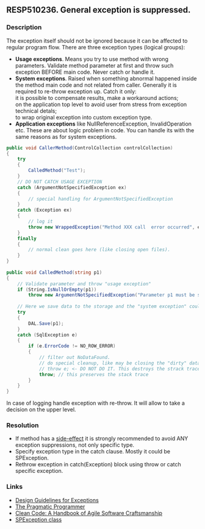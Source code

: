 ## RESP510236. General exception is suppressed.

### Description
The exception itself should not be ignored because it can be affected to regular program flow. There are three exception types (logical groups):
*   **Usage exceptions**. Means you try to use method with wrong parameters. Validate method parameter at first and throw such exception BEFORE main code. Never catch or handle it.
*   **System exceptions**. Raised when something abnormal happened inside the method main code and not related from caller. Generally it is required to re-throw exception up. Catch it only:  
    it is possible to compensate results, make a workaround actions;  
    on the application top level to avoid user from stress from exception technical detals;  
    to wrap original exception into custom exception type.
*   **Application exceptions** like NullReferenceException, InvalidOperation etc. These are about logic problem in code. You can handle its with the same reasons as for system exceptions.
```cs
public void CallerMethod(ControlCollection controlCollection)
{
    try
    {
        CalledMethod("Test");
    }
    // DO NOT CATCH USAGE EXCEPTION
    catch (ArgumentNotSpecifiedException ex)
    {
        // special handling for ArgumentNotSpecifiedException
    }
    catch (Exception ex)
    {
        // log it
        throw new WrappedException("Method XXX call  error occurred", e); // wrapped & chained exceptions.
    }
    finally
    {
        // normal clean goes here (like closing open files).
    }
}
 
public void CalledMethod(string p1)
{
    // Validate parameter and throw "usage exception"
    if (String.IsNullOrEmpty(p1))
        throw new ArgumentNotSpecifiedException("Parameter p1 must be specified");
 
    // Here we save data to the storage and the "system exception" could be raised
    try
    {
        DAL.Save(p1);
    }
    catch (SqlException e)
    {
        if (e.ErrorCode != NO_ROW_ERROR)
        {
            // filter out NoDataFound.
            // do special cleanup, like may be closing the "dirty" database connection.
            // throw e; <- DO NOT DO IT. This destroys the strack trace information!
            throw; // this preserves the stack trace
        }
    }
}
```
In case of logging handle exception with re-throw. It will allow to take a decision on the upper level.

### Resolution
*   If method has a [side-effect](http://en.wikipedia.org/wiki/Side_effect_%28computer_science%29) it is strongly recommended to avoid ANY exception suppressions, not only specific type.
*   Specify exception type in the catch clause. Mostly it could be SPException.
*   Rethrow exception in catch(Exception) block using throw or catch specific exception.

### Links
*   [Design Guidelines for Exceptions](https://msdn.microsoft.com/en-us/library/ms229014.aspx)
*   [The Pragmatic Programmer](http://en.wikipedia.org/wiki/The_Pragmatic_Programmer)
*   [Clean Code: A Handbook of Agile Software Craftsmanship](http://books.google.ru/books/about/Clean_Code.html?id=_i6bDeoCQzsC&redir_esc=y)
*   [SPException class](https://msdn.microsoft.com/en-us/library/microsoft.sharepoint.spexception.aspx)